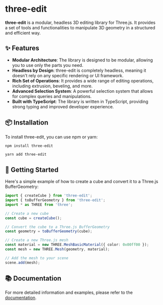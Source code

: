 # three-edit

**three-edit** is a modular, headless 3D editing library for Three.js. It provides a set of tools and functionalities to manipulate 3D geometry in a structured and efficient way.

## ✨ Features

- **Modular Architecture**: The library is designed to be modular, allowing you to use only the parts you need.
- **Headless by Design**: three-edit is completely headless, meaning it doesn't rely on any specific rendering or UI framework.
- **Rich Set of Operations**: It provides a wide range of editing operations, including extrusion, beveling, and more.
- **Advanced Selection System**: A powerful selection system that allows for complex queries and manipulations.
- **Built with TypeScript**: The library is written in TypeScript, providing strong typing and improved developer experience.

## 📦 Installation

To install three-edit, you can use npm or yarn:

```bash
npm install three-edit
```

```bash
yarn add three-edit
```

## 🚀 Getting Started

Here's a simple example of how to create a cube and convert it to a Three.js BufferGeometry:

```typescript
import { createCube } from 'three-edit';
import { toBufferGeometry } from 'three-edit';
import * as THREE from 'three';

// Create a new cube
const cube = createCube();

// Convert the cube to a Three.js BufferGeometry
const geometry = toBufferGeometry(cube);

// Create a new Three.js mesh
const material = new THREE.MeshBasicMaterial({ color: 0x00ff00 });
const mesh = new THREE.Mesh(geometry, material);

// Add the mesh to your scene
scene.add(mesh);
```

## 📚 Documentation

For more detailed information and examples, please refer to the [documentation](docs/getting-started.md).
